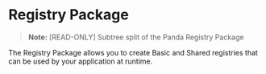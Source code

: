 # Registry Package

> **Note:** [READ-ONLY] Subtree split of the Panda Registry Package

The Registry Package allows you to create Basic and Shared registries that can be used by your application at runtime.
